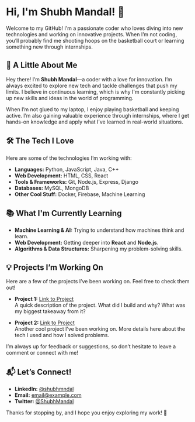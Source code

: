 # Hi, I'm Shubh Mandal! 👋

Welcome to my GitHub! I'm a passionate coder who loves diving into new technologies and working on innovative projects. When I’m not coding, you’ll probably find me shooting hoops on the basketball court or learning something new through internships.

## 🚀 A Little About Me
Hey there! I’m **Shubh Mandal**—a coder with a love for innovation. I’m always excited to explore new tech and tackle challenges that push my limits. I believe in continuous learning, which is why I'm constantly picking up new skills and ideas in the world of programming.

When I’m not glued to my laptop, I enjoy playing basketball and keeping active. I’m also gaining valuable experience through internships, where I get hands-on knowledge and apply what I’ve learned in real-world situations.

## 🛠️ The Tech I Love
Here are some of the technologies I’m working with:

- **Languages:** Python, JavaScript, Java, C++
- **Web Development:** HTML, CSS, React
- **Tools & Frameworks:** Git, Node.js, Express, Django
- **Databases:** MySQL, MongoDB
- **Other Cool Stuff:** Docker, Firebase, Machine Learning

## 📚 What I'm Currently Learning
- **Machine Learning & AI:** Trying to understand how machines think and learn.
- **Web Development:** Getting deeper into **React** and **Node.js**.
- **Algorithms & Data Structures:** Sharpening my problem-solving skills.

## 💡 Projects I’m Working On
Here are a few of the projects I’ve been working on. Feel free to check them out!

- **Project 1:** [Link to Project](#)  
  A quick description of the project. What did I build and why? What was my biggest takeaway from it?

- **Project 2:** [Link to Project](#)  
  Another cool project I’ve been working on. More details here about the tech I used and how I solved problems.

I’m always up for feedback or suggestions, so don’t hesitate to leave a comment or connect with me!

## 📬 Let’s Connect!
- **LinkedIn:** [@shubhmndal](https://www.linkedin.com/in/shubhmndal/)
- **Email:** [email@example.com](mailto:email@example.com)
- **Twitter:** [@ShubhMandal](#)

Thanks for stopping by, and I hope you enjoy exploring my work! 🚀

